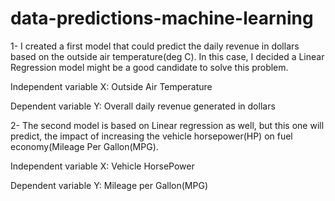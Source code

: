 # data-predictions-machine-learning
1- I created a first model that could predict the daily revenue in dollars based on the outside air temperature(deg C). In this case, I decided a Linear Regression model might be a good candidate to solve this problem.

Independent variable X: Outside Air Temperature

Dependent variable Y: Overall daily revenue generated in dollars
  
2- The second model is based on Linear regression as well, but this one will predict, the impact of increasing the vehicle horsepower(HP) on fuel economy(Mileage Per Gallon(MPG).

Independent variable X: Vehicle HorsePower

Dependent variable Y: Mileage per Gallon(MPG)

